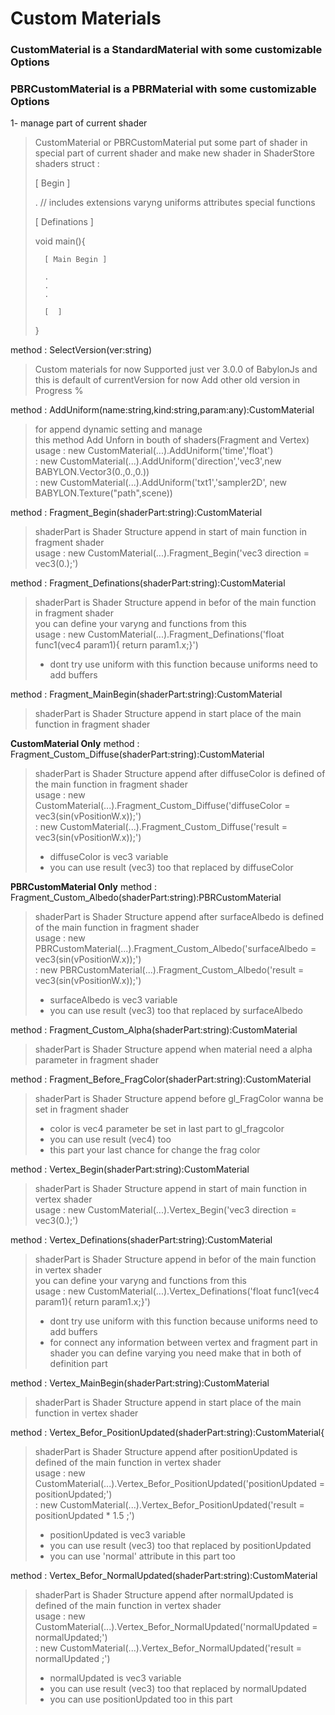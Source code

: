 
Custom Materials
================

### CustomMaterial is a StandardMaterial with some customizable Options 

### PBRCustomMaterial is a PBRMaterial with some customizable Options 

1- manage part of current shader
> CustomMaterial or PBRCustomMaterial put some part of shader in special part of current shader and make new shader in ShaderStore 
 > shaders struct  :
 >
 >   [ Begin ]
 >
 >   . // includes  extensions  varyng uniforms attributes  special functions 
 >  
 >   [ Definations ]
 >
 >   void main(){
 >   
 >       [ Main Begin ]  
 >  
 >       .
 >       .
 >       .
 >  
 >       [  ]
 >   
 >   }  



method : SelectVersion(ver:string) 
> Custom materials for now Supported just ver 3.0.0 of BabylonJs and this is default of currentVersion for now
> Add other old version in Progress %
  
  
method : AddUniform(name:string,kind:string,param:any):CustomMaterial 
> for append dynamic setting and manage </br>
> this method Add Unforn in bouth of shaders(Fragment and Vertex) </br>
> usage : new CustomMaterial(...).AddUniform('time','float') </br>
>       : new CustomMaterial(...).AddUniform('direction','vec3',new BABYLON.Vector3(0.,0.,0.)) </br>
>       : new CustomMaterial(...).AddUniform('txt1','sampler2D', new BABYLON.Texture("path",scene))  


method : Fragment_Begin(shaderPart:string):CustomMaterial 
> shaderPart is Shader Structure append in start of main function in fragment shader </br>
> usage :  new CustomMaterial(...).Fragment_Begin('vec3 direction = vec3(0.);') 


method : Fragment_Definations(shaderPart:string):CustomMaterial
> shaderPart is Shader Structure append in befor of the main function in fragment shader </br>
> you can define your varyng and functions from this  </br>
> usage :  new CustomMaterial(...).Fragment_Definations('float func1(vec4 param1){ return param1.x;}')  </br>
> * dont try use uniform with this function because uniforms need to add buffers


method : Fragment_MainBegin(shaderPart:string):CustomMaterial 
> shaderPart is Shader Structure append in start place of the main function in fragment shader 


**CustomMaterial Only**
method : Fragment_Custom_Diffuse(shaderPart:string):CustomMaterial 
> shaderPart is Shader Structure append after diffuseColor is defined of the main function in fragment shader </br>
> usage : new CustomMaterial(...).Fragment_Custom_Diffuse('diffuseColor = vec3(sin(vPositionW.x));')  </br>
>       : new CustomMaterial(...).Fragment_Custom_Diffuse('result = vec3(sin(vPositionW.x));')  </br>
> * diffuseColor is vec3 variable </br>
> * you can use result (vec3) too that replaced by diffuseColor

**PBRCustomMaterial Only**
method : Fragment_Custom_Albedo(shaderPart:string):PBRCustomMaterial 
> shaderPart is Shader Structure append after surfaceAlbedo is defined of the main function in fragment shader </br>
> usage : new PBRCustomMaterial(...).Fragment_Custom_Albedo('surfaceAlbedo = vec3(sin(vPositionW.x));')  </br>
>       : new PBRCustomMaterial(...).Fragment_Custom_Albedo('result = vec3(sin(vPositionW.x));')  </br>
> * surfaceAlbedo is vec3 variable </br>
> * you can use result (vec3) too that replaced by surfaceAlbedo

method : Fragment_Custom_Alpha(shaderPart:string):CustomMaterial 
> shaderPart is Shader Structure append when material need a alpha parameter in fragment shader </br>


method : Fragment_Before_FragColor(shaderPart:string):CustomMaterial 
> shaderPart is Shader Structure append before gl_FragColor wanna be set in fragment shader </br>
> * color is vec4 parameter be set in last part to gl_fragcolor
> * you can use result (vec4) too
> * this part your last chance for change the frag color


method : Vertex_Begin(shaderPart:string):CustomMaterial
> shaderPart is Shader Structure append in start of main function in vertex shader </br>
> usage :  new CustomMaterial(...).Vertex_Begin('vec3 direction = vec3(0.);') 


method : Vertex_Definations(shaderPart:string):CustomMaterial 
> shaderPart is Shader Structure append in befor of the main function in vertex shader </br>
> you can define your varyng and functions from this  </br>
> usage :  new CustomMaterial(...).Vertex_Definations('float func1(vec4 param1){ return param1.x;}')  </br>
> * dont try use uniform with this function because uniforms need to add buffers </br>
> * for connect any information between vertex and fragment part in shader you can define varying you need make that in both of definition part


method :  Vertex_MainBegin(shaderPart:string):CustomMaterial 
> shaderPart is Shader Structure append in start place of the main function in vertex shader 


method : Vertex_Befor_PositionUpdated(shaderPart:string):CustomMaterial{        
> shaderPart is Shader Structure append after positionUpdated is defined of the main function in vertex shader </br>
> usage : new CustomMaterial(...).Vertex_Befor_PositionUpdated('positionUpdated = positionUpdated;')  </br>
>       : new CustomMaterial(...).Vertex_Befor_PositionUpdated('result = positionUpdated * 1.5 ;')  </br>
> * positionUpdated is vec3 variable </br>
> * you can use result (vec3) too that replaced by positionUpdated
> * you can use 'normal' attribute in this part too
 
method : Vertex_Befor_NormalUpdated(shaderPart:string):CustomMaterial
> shaderPart is Shader Structure append after normalUpdated is defined of the main function in vertex shader </br>
> usage : new CustomMaterial(...).Vertex_Befor_NormalUpdated('normalUpdated = normalUpdated;')  </br>
>       : new CustomMaterial(...).Vertex_Befor_NormalUpdated('result = normalUpdated   ;')  </br>
> * normalUpdated is vec3 variable </br>
> * you can use result (vec3) too that replaced by normalUpdated
> * you can use positionUpdated too in this part
           
